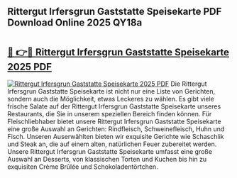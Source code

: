 ## Rittergut Irfersgrun Gaststatte Speisekarte PDF Download Online 2025 QY18a

# <h2><a href="http://gc7afi.nevu.top/?p=Rittergut+Irfersgrun+Gaststatte+Speisekarte">🔗 👉🔴 Rittergut Irfersgrun Gaststatte Speisekarte 2025 PDF</a></h2>

[![Rittergut Irfersgrun Gaststatte Speisekarte 2025 PDF](https://i.imgur.com/dBaPXMq.png)](http://gc7afi.nevu.top/?p=Rittergut+Irfersgrun+Gaststatte+Speisekarte)
Die Rittergut Irfersgrun Gaststatte Speisekarte ist nicht nur eine Liste von Gerichten, sondern auch die Möglichkeit, etwas Leckeres zu wählen. Es gibt viele frische Salate auf der Rittergut Irfersgrun Gaststatte Speisekarte unseres Restaurants, die Sie in unserem speziellen Bereich finden können. Für Fleischliebhaber bietet unsere Rittergut Irfersgrun Gaststatte Speisekarte eine große Auswahl an Gerichten: Rindfleisch, Schweinefleisch, Huhn und Fisch. Unseren Auserwählten bieten wir exquisite Gerichte wie Schaschlik und Steak an, die auf einem alten, natürlichen Feuer zubereitet werden. Unsere Rittergut Irfersgrun Gaststatte Speisekarte umfasst eine große Auswahl an Desserts, von klassischen Torten und Kuchen bis hin zu exquisiten Crème Brûlée und Schokoladentörtchen.
